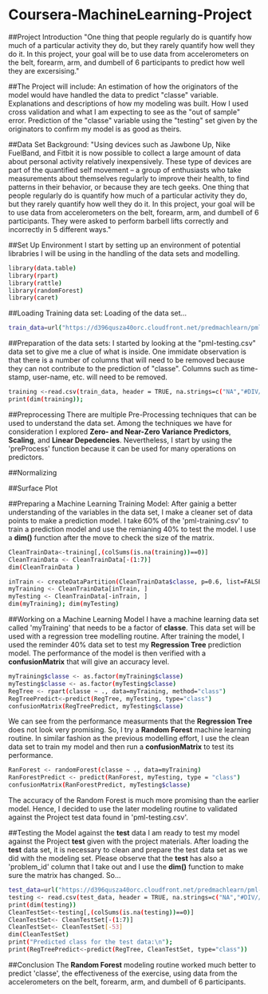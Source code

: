 # Coursera-MachineLearning-Project

##Project Introduction
"One thing that people regularly do is quantify how much of a particular activity they do, but they rarely quantify how well they do it. In this project, your goal will be to use data from accelerometers on the belt, forearm, arm, and dumbell of 6 participants to predict how well they are excersising."

##The Project will include:
An estimation of how the originators of the model would have handled the data to predict "classe" variable.
Explanations and descriptions of how my modeling was built.
How I used cross validation and what I am expecting to see as the "out of sample" error.
Prediction of the "classe" variable using the "testing" set given by the originators to confirm my model is as good as theirs.

##Data Set Background:
"Using devices such as Jawbone Up, Nike FuelBand, and Fitbit it is now possible to collect a large amount of data about personal activity relatively inexpensively. These type of devices are part of the quantified self movement – a group of enthusiasts who take measurements about themselves regularly to improve their health, to find patterns in their behavior, or because they are tech geeks. One thing that people regularly do is quantify how much of a particular activity they do, but they rarely quantify how well they do it. In this project, your goal will be to use data from accelerometers on the belt, forearm, arm, and dumbell of 6 participants. They were asked to perform barbell lifts correctly and incorrectly in 5 different ways."

##Set Up Environment
I start by setting up an environment of potential librabries I will be using in the handling of the data sets and modelling.
```sh
library(data.table)
library(rpart)
library(rattle)
library(randomForest)
library(caret)
```
##Loading Training data set:
Loading of the data set...

```sh
train_data=url("https://d396qusza40orc.cloudfront.net/predmachlearn/pml-training.csv")
```

##Preparation of the data sets:
I started by looking at the "pml-testing.csv" data set to give me a clue of what is inside. One immidate observation is that there is a number of columns that will need to be removed because they can not contribute to the prediction of "classe". Columns such as time-stamp, user-name, etc. will need to be removed.

```sh
training <-read.csv(train_data, header = TRUE, na.strings=c("NA","#DIV//0!",""))
print(dim(training)); 
```

##Preprocessing
There are multiple Pre-Processing techniques that can be used to understand the data set. Among the techniques we have for consideration I explored **Zero- and Near-Zero Variance Predictors**, **Scaling**, and **Linear Depedencies**. Nevertheless, I start by using the 'preProcess' function because it can be used for many operations on predictors.

##Normalizing

##Surface Plot

##Preparing a Machine Learning Training Model:
After gainig a better understanding of the variables in the data set, I make a cleaner set of data points to make a prediction model.
I take 60% of the 'pml-training.csv' to train a prediction model and use the remianing 40% to test the model. I use a **dim()** function after the move to check the size of the matrix.

```sh
CleanTrainData<-training[,(colSums(is.na(training))==0)]
CleanTrainData <- CleanTrainData[-(1:7)]
dim(CleanTrainData )

inTrain <- createDataPartition(CleanTrainData$classe, p=0.6, list=FALSE)
myTraining <- CleanTrainData[inTrain, ]
myTesting <- CleanTrainData[-inTrain, ]
dim(myTraining); dim(myTesting)
```
##Working on a Machine Learning Model
I have a machine learning data set called 'myTraining' that needs to be a factor of **classe**. This data set will be used with a regression tree modelling routine. After training the model, I used the reminder 40% data set to test my **Regression Tree** prediction model. The performance of the model is then verified with a **confusionMatrix** that will give an accuracy level.

```sh
myTraining$classe <- as.factor(myTraining$classe) 
myTesting$classe <- as.factor(myTesting$classe)
RegTree <- rpart(classe ~ ., data=myTraining, method="class")
RegTreePredict<-predict(RegTree, myTesting, type="class")
confusionMatrix(RegTreePredict, myTesting$classe)
```


We can see from the performance measurments that the **Regression Tree** does not look very promising. So, I try a **Random Forest** machine learning routine. In similar fashion as the previous modelling effort, I use the clean data set to train my model and then run a **confusionMatrix** to test its performance.

```sh
RanForest <- randomForest(classe ~ ., data=myTraining)
RanForestPredict <- predict(RanForest, myTesting, type = "class")
confusionMatrix(RanForestPredict, myTesting$classe)
```
The accuracy of the Random Forest is much more promising than the earlier model. 
Hence, I decided to use the later modeling routine to validated against the Project test data found in 'pml-testing.csv'.

##Testing the Model against the **test** data
I am ready to test my model against the Project **test** given with the project materials.
After loading the **test** data set, it is necessary to clean and prepare the test data set as we did with the modeling set. Please observe that the **test** has also a 'problem_id' column that I take out and I use the **dim()** function to make sure the matrix has changed.
So...

```sh
test_data=url("https://d396qusza40orc.cloudfront.net/predmachlearn/pml-testing.csv")
testing <- read.csv(test_data, header = TRUE, na.strings=c("NA","#DIV//0!",""))
print(dim(testing))
CleanTestSet<-testing[,(colSums(is.na(testing))==0)]
CleanTestSet<- CleanTestSet[-(1:7)]
CleanTestSet<- CleanTestSet[-53]
dim(CleanTestSet)
print("Predicted class for the test data:\n");
print(RegTreePredict<-predict(RegTree, CleanTestSet, type="class"))
```

##Conclusion
The **Random Forest** modeling routine worked much better to predict 'classe', the effectiveness of the exercise, using data from the accelerometers on the belt, forearm, arm, and dumbell of 6 participants.


